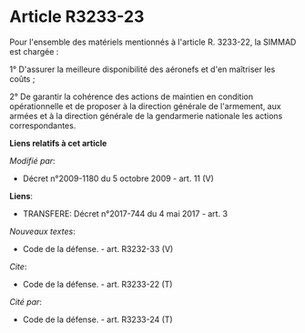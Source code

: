 # Article R3233-23

Pour l'ensemble des matériels mentionnés à l'article R. 3233-22, la SIMMAD est chargée : 

1° D'assurer la meilleure disponibilité des aéronefs et d'en maîtriser les coûts ; 

2° De garantir la cohérence des actions de maintien en condition opérationnelle et de proposer à la direction générale de
l'armement, aux armées et à la direction générale de la gendarmerie nationale les actions correspondantes.

**Liens relatifs à cet article**

_Modifié par_:

  - Décret n°2009-1180 du 5 octobre 2009 - art. 11 (V)

**Liens**:

  - TRANSFERE: Décret n°2017-744 du 4 mai 2017 - art. 3

_Nouveaux textes_:

  - Code de la défense. - art. R3232-33 (V)

_Cite_:

  - Code de la défense. - art. R3233-22 (T)

_Cité par_:

  - Code de la défense. - art. R3233-24 (T)

